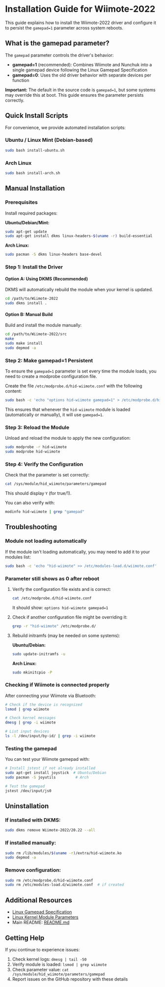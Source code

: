 # Installation Guide for Wiimote-2022

This guide explains how to install the Wiimote-2022 driver and configure it to persist the `gamepad=1` parameter across system reboots.

## What is the gamepad parameter?

The `gamepad` parameter controls the driver's behavior:
- **gamepad=1** (recommended): Combines Wiimote and Nunchuk into a single gamepad device following the Linux Gamepad Specification
- **gamepad=0**: Uses the old driver behavior with separate devices per function

**Important:** The default in the source code is `gamepad=1`, but some systems may override this at boot. This guide ensures the parameter persists correctly.

## Quick Install Scripts

For convenience, we provide automated installation scripts:

### Ubuntu / Linux Mint (Debian-based)
```bash
sudo bash install-ubuntu.sh
```

### Arch Linux
```bash
sudo bash install-arch.sh
```

## Manual Installation

### Prerequisites

Install required packages:

**Ubuntu/Debian/Mint:**
```bash
sudo apt-get update
sudo apt-get install dkms linux-headers-$(uname -r) build-essential
```

**Arch Linux:**
```bash
sudo pacman -S dkms linux-headers base-devel
```

### Step 1: Install the Driver

#### Option A: Using DKMS (Recommended)

DKMS will automatically rebuild the module when your kernel is updated.

```bash
cd /path/to/Wiimote-2022
sudo dkms install .
```

#### Option B: Manual Build

Build and install the module manually:

```bash
cd /path/to/Wiimote-2022/src
make
sudo make install
sudo depmod -a
```

### Step 2: Make gamepad=1 Persistent

To ensure the `gamepad=1` parameter is set every time the module loads, you need to create a modprobe configuration file.

Create the file `/etc/modprobe.d/hid-wiimote.conf` with the following content:

```bash
sudo bash -c 'echo "options hid-wiimote gamepad=1" > /etc/modprobe.d/hid-wiimote.conf'
```

This ensures that whenever the `hid-wiimote` module is loaded (automatically or manually), it will use `gamepad=1`.

### Step 3: Reload the Module

Unload and reload the module to apply the new configuration:

```bash
sudo modprobe -r hid-wiimote
sudo modprobe hid-wiimote
```

### Step 4: Verify the Configuration

Check that the parameter is set correctly:

```bash
cat /sys/module/hid_wiimote/parameters/gamepad
```

This should display `Y` (for true/1).

You can also verify with:

```bash
modinfo hid-wiimote | grep "gamepad"
```

## Troubleshooting

### Module not loading automatically

If the module isn't loading automatically, you may need to add it to your modules list:

```bash
sudo bash -c 'echo "hid-wiimote" >> /etc/modules-load.d/wiimote.conf'
```

### Parameter still shows as 0 after reboot

1. Verify the configuration file exists and is correct:
   ```bash
   cat /etc/modprobe.d/hid-wiimote.conf
   ```
   It should show: `options hid-wiimote gamepad=1`

2. Check if another configuration file might be overriding it:
   ```bash
   grep -r "hid-wiimote" /etc/modprobe.d/
   ```

3. Rebuild initramfs (may be needed on some systems):
   
   **Ubuntu/Debian:**
   ```bash
   sudo update-initramfs -u
   ```
   
   **Arch Linux:**
   ```bash
   sudo mkinitcpio -P
   ```

### Checking if Wiimote is connected properly

After connecting your Wiimote via Bluetooth:

```bash
# Check if the device is recognized
lsmod | grep wiimote

# Check kernel messages
dmesg | grep -i wiimote

# List input devices
ls -l /dev/input/by-id/ | grep -i wiimote
```

### Testing the gamepad

You can test your Wiimote gamepad with:

```bash
# Install jstest if not already installed
sudo apt-get install joystick  # Ubuntu/Debian
sudo pacman -S joyutils         # Arch

# Test the gamepad
jstest /dev/input/js0
```

## Uninstallation

### If installed with DKMS:
```bash
sudo dkms remove Wiimote-2022/20.22 --all
```

### If installed manually:
```bash
sudo rm /lib/modules/$(uname -r)/extra/hid-wiimote.ko
sudo depmod -a
```

### Remove configuration:
```bash
sudo rm /etc/modprobe.d/hid-wiimote.conf
sudo rm /etc/modules-load.d/wiimote.conf  # if created
```

## Additional Resources

- [Linux Gamepad Specification](https://www.kernel.org/doc/html/latest/input/gamepad.html)
- [Linux Kernel Module Parameters](https://www.kernel.org/doc/html/latest/admin-guide/kernel-parameters.html)
- Main README: [README.md](README.md)

## Getting Help

If you continue to experience issues:
1. Check kernel logs: `dmesg | tail -50`
2. Verify module is loaded: `lsmod | grep wiimote`
3. Check parameter value: `cat /sys/module/hid_wiimote/parameters/gamepad`
4. Report issues on the GitHub repository with these details
